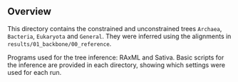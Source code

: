 Overview
-------------------------

This directory contains the constrained and unconstrained
trees `Archaea`, `Bacteria`, `Eukaryota` and `General`.
They were inferred using the alignments in `results/01_backbone/00_reference`.

Programs used for the tree inference: RAxML and Sativa.
Basic scripts for the inference are provided in each directory,
showing which settings were used for each run.

